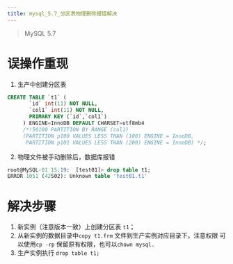 ```yaml
---
title: mysql_5.7_分区表物理删除报错解决
---
```


> MySQL 5.7

# 误操作重现

1. 生产中创建分区表

```sql
CREATE TABLE `t1` (
       `id` int(11) NOT NULL,
       `col1` int(11) NOT NULL,
       PRIMARY KEY (`id`,`col1`)
     ) ENGINE=InnoDB DEFAULT CHARSET=utf8mb4
     /*!50100 PARTITION BY RANGE (col1)
     (PARTITION p100 VALUES LESS THAN (100) ENGINE = InnoDB,
      PARTITION p101 VALUES LESS THAN (200) ENGINE = InnoDB) */;
```	  

2. 物理文件被手动删除后，数据库报错

```sql
root@MySQL-01 15:19:  [test01]> drop table t1;
ERROR 1051 (42S02): Unknown table 'test01.t1'
```
	  
# 解决步骤  
	  	  
1. 新实例（注意版本一致）上创建分区表 `t1`；
2. 从新实例的数据目录中`copy t1.frm` 文件到生产实例对应目录下，注意权限 可以使用`cp -rp` 保留原有权限，也可以`chown mysql.`
3. 生产实例执行 `drop table t1;`
